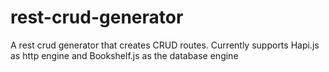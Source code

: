 # rest-crud-generator
A rest crud generator that creates CRUD routes. Currently supports Hapi.js as http engine and Bookshelf.js as the database engine
